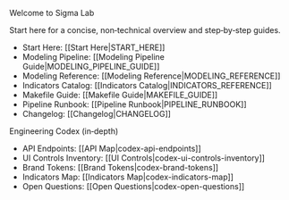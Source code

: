 Welcome to Sigma Lab

Start here for a concise, non‑technical overview and step‑by‑step guides.

- Start Here: [[Start Here|START_HERE]]
- Modeling Pipeline: [[Modeling Pipeline Guide|MODELING_PIPELINE_GUIDE]]
- Modeling Reference: [[Modeling Reference|MODELING_REFERENCE]]
- Indicators Catalog: [[Indicators Catalog|INDICATORS_REFERENCE]]
- Makefile Guide: [[Makefile Guide|MAKEFILE_GUIDE]]
- Pipeline Runbook: [[Pipeline Runbook|PIPELINE_RUNBOOK]]
- Changelog: [[Changelog|CHANGELOG]]

Engineering Codex (in‑depth)
- API Endpoints: [[API Map|codex-api-endpoints]]
- UI Controls Inventory: [[UI Controls|codex-ui-controls-inventory]]
- Brand Tokens: [[Brand Tokens|codex-brand-tokens]]
- Indicators Map: [[Indicators Map|codex-indicators-map]]
- Open Questions: [[Open Questions|codex-open-questions]]

